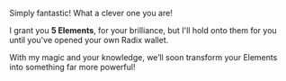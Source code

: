 Simply fantastic! What a clever one you are!

I grant you **5 Elements**, for your brilliance, but I'll hold onto them for you until you've opened your own Radix wallet.

With my magic and your knowledge, we’ll soon transform your Elements into something far more powerful!

